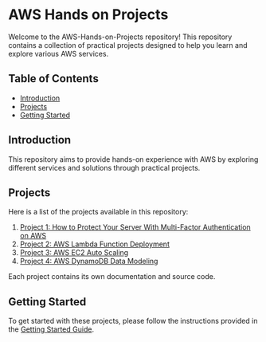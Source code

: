 # AWS Hands on Projects

Welcome to the AWS-Hands-on-Projects repository! This repository contains a collection of practical projects designed to help you learn and explore various AWS services.

## Table of Contents

- [Introduction](#introduction)
- [Projects](#projects)
- [Getting Started](#getting-started)

## Introduction

This repository aims to provide hands-on experience with AWS by exploring different services and solutions through practical projects.

## Projects

Here is a list of the projects available in this repository:

1. [Project 1: How to Protect Your Server With Multi-Factor Authentication on AWS](project01/README.md)
2. [Project 2: AWS Lambda Function Deployment](projects/project2/README.md)
3. [Project 3: AWS EC2 Auto Scaling](projects/project3/README.md)
4. [Project 4: AWS DynamoDB Data Modeling](projects/project4/README.md)

Each project contains its own documentation and source code.

## Getting Started

To get started with these projects, please follow the instructions provided in the [Getting Started Guide](docs/getting_started.md).

